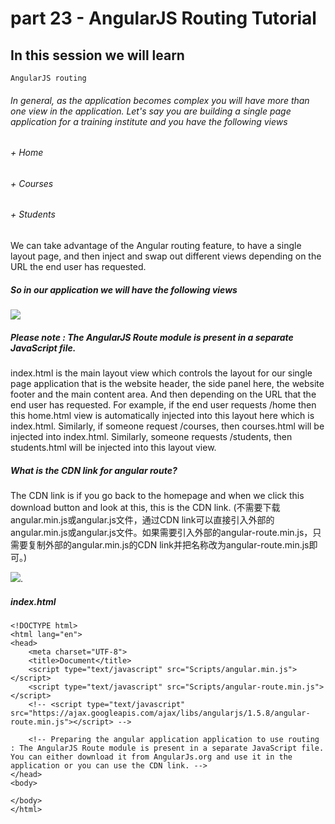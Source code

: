 # part 23 - AngularJS Routing Tutorial

## In this session we will learn

    AngularJS routing

###### In general, as the application becomes complex you will have more than one view in the application. Let's say you are building a single page application for a training institute and you have the following views
###### + Home
###### + Courses
###### + Students

We can take advantage of the Angular routing feature, to have a single layout page, and then inject and swap out different views depending on the URL the end user has requested. 

##### So in our application we will have the following views
![](../img/AngularRouting.png) 

##### Please note : The AngularJS Route module is present in a separate JavaScript file.

index.html is the main layout view which controls the layout for our single page application that is the website header, the side panel here, the website footer and the main content area. And then depending on the URL that the end user has requested. For example, if the end user requests /home then this home.html view is automatically injected into this layout here which is index.html. Similarly, if someone request /courses, then courses.html will be injected into index.html. Similarly, someone requests /students, then students.html will be injected into this layout view.

##### What is the CDN link for angular route?

The CDN link is if you go back to the homepage and when we click this download button and look at this, this is the CDN link.
(不需要下载angular.min.js或angular.js文件，通过CDN link可以直接引入外部的angular.min.js或angular.js文件。如果需要引入外部的angular-route.min.js，只需要复制外部的angular.min.js的CDN link并把名称改为angular-route.min.js即可。)

![](../img/CDN_link.png).

#####    index.html
    <!DOCTYPE html>
    <html lang="en">
    <head>
        <meta charset="UTF-8">
        <title>Document</title>
        <script type="text/javascript" src="Scripts/angular.min.js"></script>
        <script type="text/javascript" src="Scripts/angular-route.min.js"></script>
        <!-- <script type="text/javascript" src="https://ajax.googleapis.com/ajax/libs/angularjs/1.5.8/angular-route.min.js"></script> -->
        
        <!-- Preparing the angular application application to use routing : The AngularJS Route module is present in a separate JavaScript file. You can either download it from AngularJs.org and use it in the application or you can use the CDN link. -->
    </head>
    <body>
        
    </body>
    </html>